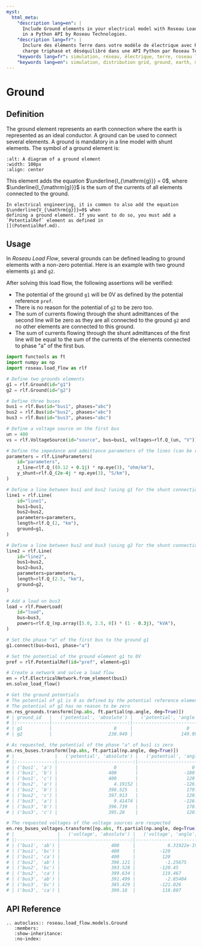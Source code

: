 ```yaml
---
myst:
  html_meta:
    "description lang=en": |
      Include Ground elements in your electrical model with Roseau Load Flow - Three-phase unbalanced load flow solver
      in a Python API by Roseau Technologies.
    "description lang=fr": |
      Inclure des éléments Terre dans votre modèle de électrique avec Roseau Load Flow - Solveur d'écoulement de
      charge triphasé et déséquilibré dans une API Python par Roseau Technologies.
    "keywords lang=fr": simulation, réseau, électrique, terre, roseau load flow, modèle
    "keywords lang=en": simulation, distribution grid, ground, earth, model
---
```


# Ground

## Definition

The ground element represents an earth connection where the earth is represented as an ideal
conductor. A ground can be used to connect several elements. A ground is mandatory in a line
model with shunt elements. The symbol of a ground element is:

```{image} /_static/Ground.svg
:alt: A diagram of a ground element
:width: 100px
:align: center
```

This element adds the equation $\underline{I_{\mathrm{g}}} = 0$, where $\underline{I_{\mathrm{g}}}$
is the sum of the currents of all elements connected to the ground.

```{warning}
In electrical engineering, it is common to also add the equation $\underline{V_{\mathrm{g}}}=0$ when
defining a ground element. If you want to do so, you must add a `PotentialRef` element as defined in
[](PotentialRef.md).
```

## Usage

In _Roseau Load Flow_, several grounds can be defined leading to ground elements with a non-zero
potential. Here is an example with two ground elements `g1` and `g2`.

After solving this load flow, the following assertions will be verified:

- The potential of the ground `g1` will be 0V as defined by the potential reference `pref`.
- There is no reason for the potential of `g2` to be zero too.
- The sum of currents flowing through the shunt admittances of the second line will be zero as they
  are all connected to the ground `g2` and no other elements are connected to this ground.
- The sum of currents flowing through the shunt admittances of the first line will be equal to the
  sum of the currents of the elements connected to phase "a" of the first bus.
  <!-- TODO: add an example when we have the shunt currents of the line -->

```python
import functools as ft
import numpy as np
import roseau.load_flow as rlf

# Define two grounds elements
g1 = rlf.Ground(id="g1")
g2 = rlf.Ground(id="g2")

# Define three buses
bus1 = rlf.Bus(id="bus1", phases="abc")
bus2 = rlf.Bus(id="bus2", phases="abc")
bus3 = rlf.Bus(id="bus3", phases="abc")

# Define a voltage source on the first bus
un = 400
vs = rlf.VoltageSource(id="source", bus=bus1, voltages=rlf.Q_(un, "V"))

# Define the impedance and admittance parameters of the lines (can be reused)
parameters = rlf.LineParameters(
    id="parameters",
    z_line=rlf.Q_((0.12 + 0.1j) * np.eye(3), "ohm/km"),
    y_shunt=rlf.Q_(2e-4j * np.eye(3), "S/km"),
)

# Define a line between bus1 and bus2 (using g1 for the shunt connections)
line1 = rlf.Line(
    id="line1",
    bus1=bus1,
    bus2=bus2,
    parameters=parameters,
    length=rlf.Q_(2, "km"),
    ground=g1,
)

# Define a line between bus2 and bus3 (using g2 for the shunt connections)
line2 = rlf.Line(
    id="line2",
    bus1=bus2,
    bus2=bus3,
    parameters=parameters,
    length=rlf.Q_(2.5, "km"),
    ground=g2,
)

# Add a load on bus3
load = rlf.PowerLoad(
    id="load",
    bus=bus3,
    powers=rlf.Q_(np.array([5.0, 2.5, 0]) * (1 - 0.3j), "kVA"),
)

# Set the phase "a" of the first bus to the ground g1
g1.connect(bus=bus1, phase="a")

# Set the potential of the ground element g1 to 0V
pref = rlf.PotentialRef(id="pref", element=g1)

# Create a network and solve a load flow
en = rlf.ElectricalNetwork.from_element(bus1)
en.solve_load_flow()

# Get the ground potentials
# The potential of g1 is 0 as defined by the potential reference element
# The potential of g2 has no reason to be zero
en.res_grounds.transform([np.abs, ft.partial(np.angle, deg=True)])
# | ground_id   |   ('potential', 'absolute') |   ('potential', 'angle') |
# |:------------|----------------------------:|-------------------------:|
# | g1          |                       0     |                    0     |
# | g2          |                     230.949 |                  149.997 |

# As requested, the potential of the phase "a" of bus1 is zero
en.res_buses.transform([np.abs, ft.partial(np.angle, deg=True)])
# |               |   ('potential', 'absolute') |   ('potential', 'angle') |
# |:--------------|----------------------------:|-------------------------:|
# | ('bus1', 'a') |                     0       |                    0     |
# | ('bus1', 'b') |                   400       |                 -180     |
# | ('bus1', 'c') |                   400       |                  120     |
# | ('bus2', 'a') |                     4.19152 |                 -126.007 |
# | ('bus2', 'b') |                   398.525   |                  179.238 |
# | ('bus2', 'c') |                   397.913   |                  120.016 |
# | ('bus3', 'a') |                     9.41474 |                 -126.102 |
# | ('bus3', 'b') |                   396.739   |                  178.283 |
# | ('bus3', 'c') |                   395.28    |                  120.043 |

# The requested voltages of the voltage sources are respected
en.res_buses_voltages.transform([np.abs, ft.partial(np.angle, deg=True)])
# |                |   ('voltage', 'absolute') |   ('voltage', 'angle') |
# |:---------------|--------------------------:|-----------------------:|
# | ('bus1', 'ab') |                   400     |            6.31922e-19 |
# | ('bus1', 'bc') |                   400     |         -120           |
# | ('bus1', 'ca') |                   400     |          120           |
# | ('bus2', 'ab') |                   396.121 |           -1.25675     |
# | ('bus2', 'bc') |                   393.528 |         -120.45        |
# | ('bus2', 'ca') |                   399.634 |          119.467       |
# | ('bus3', 'ab') |                   391.499 |           -2.85404     |
# | ('bus3', 'bc') |                   385.429 |         -121.026       |
# | ('bus3', 'ca') |                   399.18  |          118.807       |
```

## API Reference

```{eval-rst}
.. autoclass:: roseau.load_flow.models.Ground
   :members:
   :show-inheritance:
   :no-index:
```
